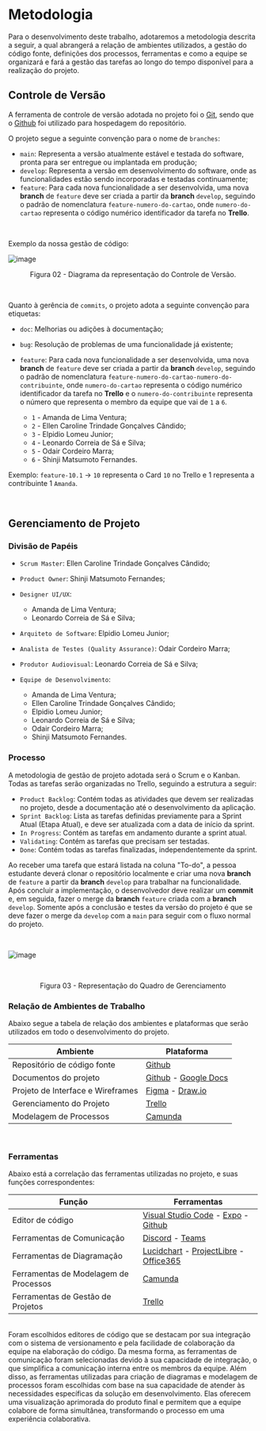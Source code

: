 # Metodologia


Para o desenvolvimento deste trabalho, adotaremos a metodologia descrita a seguir, a qual abrangerá a relação de ambientes utilizados, a gestão do código fonte, definições dos processos, ferramentas e como a equipe se organizará e fará a gestão das tarefas ao longo do tempo disponível para a realização do projeto.

<!-- ## Relação de Ambientes de Trabalho
#
Os artefatos do projeto são desenvolvidos a partir de diversas plataformas e a relação dos ambientes com seu respectivo propósito deverá ser apresentada em uma tabela que especifica que detalha Ambiente, Plataforma e Link de Acesso. 
Nota: Vide documento modelo do estudo de caso "Portal de Notícias" e defina também os ambientes e frameworks que serão utilizados no desenvolvimento de aplicações móveis. -->

## Controle de Versão

A ferramenta de controle de versão adotada no projeto foi o
[Git](https://git-scm.com/), sendo que o [Github](https://github.com)
foi utilizado para hospedagem do repositório.

O projeto segue a seguinte convenção para o nome de `branches`:

- `main`: Representa a versão atualmente estável e testada do software, pronta para ser entregue ou implantada em produção;
- `develop`: Representa a versão em desenvolvimento do software, onde as funcionalidades estão sendo incorporadas e testadas continuamente;
- `feature`: Para cada nova funcionalidade a ser desenvolvida, uma nova **branch** de `feature` deve ser criada a partir da **branch** `develop`, seguindo o padrão de nomenclatura `feature-numero-do-cartao`, onde `numero-do-cartao` representa o código numérico identificador da tarefa no **Trello**.

<br>

Exemplo da nossa gestão de código:

![image](https://user-images.githubusercontent.com/107289791/230728090-bf0a77e2-cdf7-484d-8337-f5d9fd81ef40.png)
<p align="center">Figura 02 - Diagrama da representação do Controle de Versão.</p>

<br>

Quanto à gerência de `commits`, o projeto adota a seguinte convenção para etiquetas:

- `doc`: Melhorias ou adições à documentação;
- `bug`: Resolução de problemas de uma funcionalidade já existente;
- `feature`: Para cada nova funcionalidade a ser desenvolvida, uma nova **branch** de `feature` deve ser criada a partir da **branch** `develop`, seguindo o padrão de nomenclatura `feature-numero-do-cartao-numero-do-contribuinte`, onde `numero-do-cartao` representa o código numérico identificador da tarefa no **Trello** e o `numero-do-contribuinte` representa o número que representa o membro da equipe que vai de `1` a `6`.

   - `1` - Amanda de Lima Ventura;
   - `2` - Ellen Caroline Trindade Gonçalves Cândido;
   - `3` - Elpidio Lomeu Junior;
   - `4` - Leonardo Correia de Sá e Silva;
   - `5` - Odair Cordeiro Marra;
   - `6` - Shinji Matsumoto Fernandes.

Exemplo:
`feature-10.1` -> `10` representa o Card `10` no Trello e 1 representa a contribuinte 1 `Amanda`.

<br>

## Gerenciamento de Projeto

### Divisão de Papéis

 - `Scrum Master`: Ellen Caroline Trindade Gonçalves Cândido;
 - `Product Owner`: Shinji Matsumoto Fernandes;

 - `Designer UI/UX`: 
    - Amanda de Lima Ventura;
    - Leonardo Correia de Sá e Silva;

 - `Arquiteto de Software`: Elpidio Lomeu Junior;
 - `Analista de Testes (Quality Assurance)`: Odair Cordeiro Marra;

 - `Produtor Audiovisual`: Leonardo Correia de Sá e Silva;
 
 - `Equipe de Desenvolvimento`: 
   - Amanda de Lima Ventura;
   - Ellen Caroline Trindade Gonçalves Cândido;
   - Elpidio Lomeu Junior;
   - Leonardo Correia de Sá e Silva;
   - Odair Cordeiro Marra;
   - Shinji Matsumoto Fernandes.


### Processo

A metodologia de gestão de projeto adotada será o Scrum e o Kanban. Todas as tarefas serão organizadas no Trello, seguindo a estrutura a seguir:

- `Product Backlog`: Contém todas as atividades que devem ser realizadas no projeto, desde a documentação até o desenvolvimento da aplicação.
- `Sprint Backlog`: Lista as tarefas definidas previamente para a Sprint Atual (Etapa Atual), e deve ser atualizada com a data de início da sprint.
- `In Progress`: Contém as tarefas em andamento durante a sprint atual.
- `Validating`: Contém as tarefas que precisam ser testadas.
- `Done`: Contém todas as tarefas finalizadas, independentemente da sprint.

Ao receber uma tarefa que estará listada na coluna "To-do", a pessoa estudante deverá clonar o repositório localmente e criar uma nova **branch** de `feature` a partir da **branch** `develop` para trabalhar na funcionalidade. Após concluir a implementação, o desenvolvedor deve realizar um **commit** e, em seguida, fazer o merge da **branch** `feature` criada com a **branch** `develop`. Somente após a conclusão e testes da versão do projeto é que se deve fazer o merge da `develop` com a `main` para seguir com o fluxo normal do projeto.

<br>

![image](https://github.com/ICEI-PUC-Minas-PMV-ADS/pmv-ads-2024-1-e4-t1-2care/assets/107289791/e1f39d0c-a63b-45d1-a902-9794a2b7bbb5)



<br>

<p align="center">Figura 03 - Representação do Quadro de Gerenciamento</p align="center">

### Relação de Ambientes de Trabalho

Abaixo segue a tabela de relação dos ambientes e plataformas que serão utilizados em todo o desenvolvimento do projeto.

| Ambiente                        | Plataforma           |
|---------------------------------|----------------------|
| Repositório de código fonte     | [Github](https://github.com/)               |
| Documentos do projeto           | [Github](https://github.com/) - [Google Docs](https://www.google.com/docs/about/)              |
| Projeto de Interface e Wireframes | [Figma](https://www.figma.com/) - [Draw.io](https://app.diagrams.net/)             |
| Gerenciamento do Projeto        | [Trello](https://trello.com/pt-BR) |
| Modelagem de Processos          | [Camunda](https://console.cloud.camunda.io/)              |

<br>

### Ferramentas

Abaixo está a correlação das ferramentas utilizadas no projeto, e suas funções correspondentes:

| Função                                 | Ferramentas                                      |
|----------------------------------------|--------------------------------------------------|
| Editor de código                        | [Visual Studio Code](https://code.visualstudio.com/) - [Expo](https://expo.dev/) - [Github](https://github.com/)   |
| Ferramentas de Comunicação              | [Discord](https://discord.com/) - [Teams](https://www.microsoft.com/pt-br/microsoft-teams/)                             |
| Ferramentas de Diagramação              | [Lucidchart](https://www.lucidchart.com/pages/pt) - [ProjectLibre](https://www.projectlibre.com/) - [Office365](https://www.office.com/)                         |
| Ferramentas de Modelagem de Processos   | [Camunda](https://console.cloud.camunda.io/)                             |
| Ferramentas de Gestão de Projetos       | [Trello](https://trello.com/pt-BR)                                     |

<br>
Foram escolhidos editores de código que se destacam por sua integração com o sistema de versionamento e pela facilidade de colaboração da equipe na elaboração do código. Da mesma forma, as ferramentas de comunicação foram selecionadas devido à sua capacidade de integração, o que simplifica a comunicação interna entre os membros da equipe.
Além disso, as ferramentas utilizadas para criação de diagramas e modelagem de processos foram escolhidas com base na sua capacidade de atender às necessidades específicas da solução em desenvolvimento. Elas oferecem uma visualização aprimorada do produto final e permitem que a equipe colabore de forma simultânea, transformando o processo em uma experiência colaborativa.
